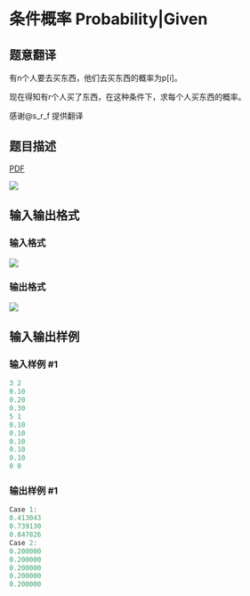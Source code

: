 # 条件概率 Probability|Given

## 题意翻译

有n个人要去买东西，他们去买东西的概率为p[i]。

现在得知有r个人买了东西，在这种条件下，求每个人买东西的概率。

感谢@s_r_f 提供翻译

## 题目描述

[problemUrl]: https://uva.onlinejudge.org/index.php?option=com_onlinejudge&Itemid=8&category=23&page=show_problem&problem=2122

[PDF](https://uva.onlinejudge.org/external/111/p11181.pdf)

![](https://cdn.luogu.com.cn/upload/vjudge_pic/UVA11181/e7ff179b70470ecd5bcdd2c359c9dec606f308e3.png)

## 输入输出格式

### 输入格式

![](https://cdn.luogu.com.cn/upload/vjudge_pic/UVA11181/c4a19b7e08ff7186da01119426d98cce50c64096.png)

### 输出格式

![](https://cdn.luogu.com.cn/upload/vjudge_pic/UVA11181/67d5194f9e66ef7ce5d79ddcd6cfb38fc83c93ca.png)

## 输入输出样例

### 输入样例 #1

```cpp
3 2
0.10
0.20
0.30
5 1
0.10
0.10
0.10
0.10
0.10
0 0
```


### 输出样例 #1

```cpp
Case 1:
0.413043
0.739130
0.847826
Case 2:
0.200000
0.200000
0.200000
0.200000
0.200000
```


